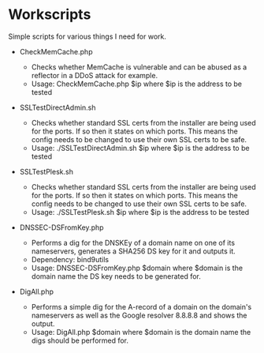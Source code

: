 # Workscripts
Simple scripts for various things I need for work.

* CheckMemCache.php
  - Checks whether MemCache is vulnerable  and can be abused as a reflector in a DDoS attack for example. 
  - Usage: CheckMemCache.php $ip where $ip is the address to be tested

* SSLTestDirectAdmin.sh
  - Checks whether standard SSL certs from the installer are being used for the ports. If so then it states on which ports. This means the config needs to be changed to use their own SSL certs to be safe.
  - Usage: ./SSLTestDirectAdmin.sh $ip where $ip is the address to be tested

* SSLTestPlesk.sh
  - Checks whether standard SSL certs from the installer are being used for the ports. If so then it states on which ports. This means the config needs to be changed to use their own SSL certs to be safe.
  - Usage: ./SSLTestPlesk.sh $ip where $ip is the address to be tested

* DNSSEC-DSFromKey.php
  - Performs a dig for the DNSKEy of a domain name on one of its nameservers, generates a SHA256 DS key for it and outputs it.
  - Dependency: bind9utils
  - Usage: DNSSEC-DSFromKey.php $domain where $domain is the domain name the DS key needs to be generated for.

* DigAll.php
  - Performs a simple dig for the A-record of a domain on the domain's nameservers as well as the Google resolver 8.8.8.8 and shows the output.
  - Usage: DigAll.php $domain where $domain is the domain name the digs should be performed for.

